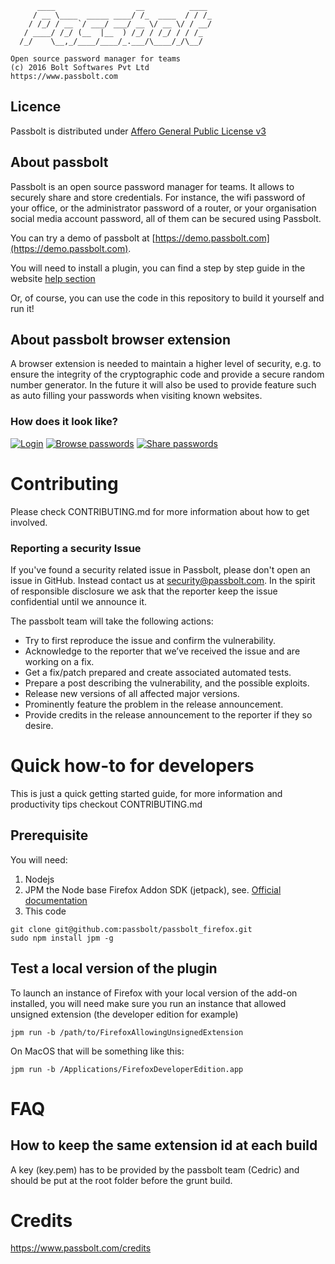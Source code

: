 	      ____                  __          ____
	     / __ \____  _____ ____/ /_  ____  / / /_
	    / /_/ / __ `/ ___/ ___/ __ \/ __ \/ / __/
	   / ____/ /_/ (__  |__  ) /_/ / /_/ / / /_
	  /_/    \__,_/____/____/_.___/\____/_/\__/
	
	Open source password manager for teams
	(c) 2016 Bolt Softwares Pvt Ltd
	https://www.passbolt.com


## Licence

Passbolt is distributed under [Affero General Public License v3](http://www.gnu.org/licenses/agpl-3.0.html)

## About passbolt

Passbolt is an open source password manager for teams. It allows to securely share and store credentials.
For instance, the wifi password of your office, or the administrator password of a router, or your organisation social media account password,
all of them can be secured using Passbolt.

You can try a demo of passbolt at [https://demo.passbolt.com](https://demo.passbolt.com).

You will need to install a plugin, you can find a step by step guide in the website
[help section](https://www.passbolt.com/help/start/firefox)

Or, of course, you can use the code in this repository to build it yourself and run it!

## About passbolt browser extension

A browser extension is needed to maintain a higher level of security, e.g. to ensure the integrity of the
cryptographic code and provide a secure random number generator. In the future it will also be used to provide feature such as
auto filling your passwords when visiting known websites.

### How does it look like?

[![Login](https://raw.githubusercontent.com/passbolt/passbolt_styleguide/master/src/img/screenshots/teaser-screenshot-login-275.png)](https://raw.githubusercontent.com/passbolt/passbolt_styleguide/master/src/img/screenshots/teaser-screenshot-login.png)
[![Browse passwords](https://raw.githubusercontent.com/passbolt/passbolt_styleguide/master/src/img/screenshots/teaser-screenshot4-275.png)](https://raw.githubusercontent.com/passbolt/passbolt_styleguide/master/src/img/screenshots/teaser-screenshot4.png)
[![Share passwords](https://raw.githubusercontent.com/passbolt/passbolt_styleguide/master/src/img/screenshots/teaser-screenshot-share-275.png)](https://raw.githubusercontent.com/passbolt/passbolt_styleguide/master/src/img/screenshots/teaser-screenshot-share.png)

# Contributing
Please check CONTRIBUTING.md for more information about how to get involved.

### Reporting a security Issue

If you've found a security related issue in Passbolt, please don't open an issue in GitHub.
Instead contact us at security@passbolt.com. In the spirit of responsible disclosure we ask that the reporter keep the
issue confidential until we announce it.

The passbolt team will take the following actions:
- Try to first reproduce the issue and confirm the vulnerability.
- Acknowledge to the reporter that we’ve received the issue and are working on a fix.
- Get a fix/patch prepared and create associated automated tests.
- Prepare a post describing the vulnerability, and the possible exploits.
- Release new versions of all affected major versions.
- Prominently feature the problem in the release announcement.
- Provide credits in the release announcement to the reporter if they so desire.

# Quick how-to for developers
This is just a quick getting started guide, for more information and productivity tips checkout CONTRIBUTING.md

## Prerequisite

You will need:
1. Nodejs
2. JPM the Node base Firefox Addon SDK (jetpack), see. [Official documentation](https://developer.mozilla.org/en-US/Add-ons/SDK/Tools/jpm#Installation)
3. This code
```
git clone git@github.com:passbolt/passbolt_firefox.git
sudo npm install jpm -g
```

## Test a local version of the plugin

To launch an instance of Firefox with your local version of the add-on installed,
you will need make sure you run an instance that allowed unsigned extension (the developer edition for example)
```
jpm run -b /path/to/FirefoxAllowingUnsignedExtension
```
On MacOS that will be something like this:
```
jpm run -b /Applications/FirefoxDeveloperEdition.app
```

# FAQ
## How to keep the same extension id at each build
A key (key.pem) has to be provided by the passbolt team (Cedric) and should be put at the root folder before 
the grunt build.

# Credits

https://www.passbolt.com/credits
